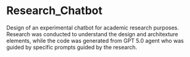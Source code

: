 # Research_Chatbot
Design of an experimental chatbot for academic research purposes. Research was conducted to understand the design and architexture elements, while the code was generated from GPT 5.0 agent who was guided by specific prompts guided by the research.
